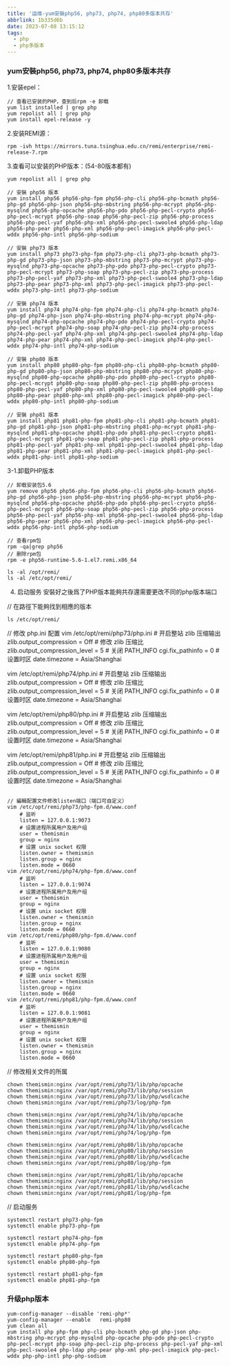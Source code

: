```yaml
---
title: '运维-yum安裝php56, php73, php74, php80多版本共存'
abbrlink: 1b335d6b
date: 2023-07-08 13:15:12
tags:
  - php
  - php多版本
---
```


### yum安裝php56, php73, php74, php80多版本共存
1.安装epel：
```
// 查看已安装的PHP，查到后rpm -e 卸载
yum list installed | grep php
yum repolist all | grep php 
yum install epel-release -y
```

2.安装REMI源：
```
rpm -ivh https://mirrors.tuna.tsinghua.edu.cn/remi/enterprise/remi-release-7.rpm
```

3.查看可以安装的PHP版本：(54-80版本都有)
```
yum repolist all | grep php

// 安裝 php56 版本
yum install php56 php56-php-fpm php56-php-cli php56-php-bcmath php56-php-gd php56-php-json php56-php-mbstring php56-php-mcrypt php56-php-mysqlnd php56-php-opcache php56-php-pdo php56-php-pecl-crypto php56-php-pecl-mcrypt php56-php-soap php56-php-pecl-zip php56-php-process php56-php-pecl-yaf php56-php-xml php56-php-pecl-swoole4 php56-php-ldap php56-php-pear php56-php-xml php56-php-pecl-imagick php56-php-pecl-wddx php56-php-intl php56-php-sodium

// 安裝 php73 版本
yum install php73 php73-php-fpm php73-php-cli php73-php-bcmath php73-php-gd php73-php-json php73-php-mbstring php73-php-mcrypt php73-php-mysqlnd php73-php-opcache php73-php-pdo php73-php-pecl-crypto php73-php-pecl-mcrypt php73-php-soap php73-php-pecl-zip php73-php-process php73-php-pecl-yaf php73-php-xml php73-php-pecl-swoole4 php73-php-ldap php73-php-pear php73-php-xml php73-php-pecl-imagick php73-php-pecl-wddx php73-php-intl php73-php-sodium

// 安裝 php74 版本
yum install php74 php74-php-fpm php74-php-cli php74-php-bcmath php74-php-gd php74-php-json php74-php-mbstring php74-php-mcrypt php74-php-mysqlnd php74-php-opcache php74-php-pdo php74-php-pecl-crypto php74-php-pecl-mcrypt php74-php-soap php74-php-pecl-zip php74-php-process php74-php-pecl-yaf php74-php-xml php74-php-pecl-swoole4 php74-php-ldap php74-php-pear php74-php-xml php74-php-pecl-imagick php74-php-pecl-wddx php74-php-intl php74-php-sodium

// 安裝 php80 版本
yum install php80 php80-php-fpm php80-php-cli php80-php-bcmath php80-php-gd php80-php-json php80-php-mbstring php80-php-mcrypt php80-php-mysqlnd php80-php-opcache php80-php-pdo php80-php-pecl-crypto php80-php-pecl-mcrypt php80-php-soap php80-php-pecl-zip php80-php-process php80-php-pecl-yaf php80-php-xml php80-php-pecl-swoole4 php80-php-ldap php80-php-pear php80-php-xml php80-php-pecl-imagick php80-php-pecl-wddx php80-php-intl php80-php-sodium

// 安裝 php81 版本
yum install php81 php81-php-fpm php81-php-cli php81-php-bcmath php81-php-gd php81-php-json php81-php-mbstring php81-php-mcrypt php81-php-mysqlnd php81-php-opcache php81-php-pdo php81-php-pecl-crypto php81-php-pecl-mcrypt php81-php-soap php81-php-pecl-zip php81-php-process php81-php-pecl-yaf php81-php-xml php81-php-pecl-swoole4 php81-php-ldap php81-php-pear php81-php-xml php81-php-pecl-imagick php81-php-pecl-wddx php81-php-intl php81-php-sodium
```

3-1.卸载PHP版本
```
// 卸载安装包5.6
yum remove php56 php56-php-fpm php56-php-cli php56-php-bcmath php56-php-gd php56-php-json php56-php-mbstring php56-php-mcrypt php56-php-mysqlnd php56-php-opcache php56-php-pdo php56-php-pecl-crypto php56-php-pecl-mcrypt php56-php-soap php56-php-pecl-zip php56-php-process php56-php-pecl-yaf php56-php-xml php56-php-pecl-swoole4 php56-php-ldap php56-php-pear php56-php-xml php56-php-pecl-imagick php56-php-pecl-wddx php56-php-intl php56-php-sodium

// 查看rpm包
rpm -qa|grep php56
// 删除rpm包
rpm -e php56-runtime-5.6-1.el7.remi.x86_64

ls -al /opt/remi/
ls -al /etc/opt/remi/
```

4. 启动服务
安裝好之後爲了PHP版本能夠共存還需要更改不同的php版本端口

// 在路徑下能夠找到相應的版本
```
ls /etc/opt/remi/
```

// 修改 php.ini 配置
vim /etc/opt/remi/php73/php.ini
    # 开启整站 zlib 压缩输出
    zlib.output_compression = Off
    # 修改 zlib 压缩比
    zlib.output_compression_level = 5
    # 关闭 PATH_INFO
    cgi.fix_pathinfo = 0
    # 设置时区
    date.timezone = Asia/Shanghai

vim /etc/opt/remi/php74/php.ini
    # 开启整站 zlib 压缩输出
    zlib.output_compression = Off
    # 修改 zlib 压缩比
    zlib.output_compression_level = 5
    # 关闭 PATH_INFO
    cgi.fix_pathinfo = 0
    # 设置时区
    date.timezone = Asia/Shanghai

vim /etc/opt/remi/php80/php.ini
    # 开启整站 zlib 压缩输出
    zlib.output_compression = Off
    # 修改 zlib 压缩比
    zlib.output_compression_level = 5
    # 关闭 PATH_INFO
    cgi.fix_pathinfo = 0
    # 设置时区
    date.timezone = Asia/Shanghai

vim /etc/opt/remi/php81/php.ini
    # 开启整站 zlib 压缩输出
    zlib.output_compression = Off
    # 修改 zlib 压缩比
    zlib.output_compression_level = 5
    # 关闭 PATH_INFO
    cgi.fix_pathinfo = 0
    # 设置时区
    date.timezone = Asia/Shanghai
```

// 編輯配置文件修改listen端口（端口可自定义）
vim /etc/opt/remi/php73/php-fpm.d/www.conf
    # 监听
    listen = 127.0.0.1:9073
    # 设置进程所属用户及用户组
    user = themismin
    group = nginx
    # 设置 unix socket 权限
    listen.owner = themismin
    listen.group = nginx
    listen.mode = 0660
vim /etc/opt/remi/php74/php-fpm.d/www.conf
    # 监听
    listen = 127.0.0.1:9074
    # 设置进程所属用户及用户组
    user = themismin
    group = nginx
    # 设置 unix socket 权限
    listen.owner = themismin
    listen.group = nginx
    listen.mode = 0660
vim /etc/opt/remi/php80/php-fpm.d/www.conf
    # 监听
    listen = 127.0.0.1:9080
    # 设置进程所属用户及用户组
    user = themismin
    group = nginx
    # 设置 unix socket 权限
    listen.owner = themismin
    listen.group = nginx
    listen.mode = 0660
vim /etc/opt/remi/php81/php-fpm.d/www.conf
    # 监听
    listen = 127.0.0.1:9081
    # 设置进程所属用户及用户组
    user = themismin
    group = nginx
    # 设置 unix socket 权限
    listen.owner = themismin
    listen.group = nginx
    listen.mode = 0660
```

// 修改相关文件的所属
```
chown themismin:nginx /var/opt/remi/php73/lib/php/opcache
chown themismin:nginx /var/opt/remi/php73/lib/php/session
chown themismin:nginx /var/opt/remi/php73/lib/php/wsdlcache
chown themismin:nginx /var/opt/remi/php73/log/php-fpm

chown themismin:nginx /var/opt/remi/php74/lib/php/opcache
chown themismin:nginx /var/opt/remi/php74/lib/php/session
chown themismin:nginx /var/opt/remi/php74/lib/php/wsdlcache
chown themismin:nginx /var/opt/remi/php74/log/php-fpm

chown themismin:nginx /var/opt/remi/php80/lib/php/opcache
chown themismin:nginx /var/opt/remi/php80/lib/php/session
chown themismin:nginx /var/opt/remi/php80/lib/php/wsdlcache
chown themismin:nginx /var/opt/remi/php80/log/php-fpm

chown themismin:nginx /var/opt/remi/php81/lib/php/opcache
chown themismin:nginx /var/opt/remi/php81/lib/php/session
chown themismin:nginx /var/opt/remi/php81/lib/php/wsdlcache
chown themismin:nginx /var/opt/remi/php81/log/php-fpm
```

// 启动服务
```
systemctl restart php73-php-fpm
systemctl enable php73-php-fpm

systemctl restart php74-php-fpm
systemctl enable php74-php-fpm

systemctl restart php80-php-fpm
systemctl enable php80-php-fpm

systemctl restart php81-php-fpm
systemctl enable php81-php-fpm
```

### 升级php版本
```
yum-config-manager --disable 'remi-php*'
yum-config-manager --enable   remi-php80
yum clean all
yum install php php-fpm php-cli php-bcmath php-gd php-json php-mbstring php-mcrypt php-mysqlnd php-opcache php-pdo php-pecl-crypto php-pecl-mcrypt php-soap php-pecl-zip php-process php-pecl-yaf php-xml php-pecl-swoole4 php-ldap php-pear php-xml php-pecl-imagick php-pecl-wddx php-php-intl php-php-sodium
```
